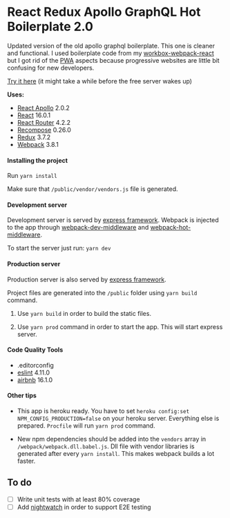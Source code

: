 # React Redux Apollo GraphQL Hot Boilerplate 2.0

Updated version of the old apollo graphql boilerplate. This one is cleaner and functional. I used boilerplate code from my [workbox-webpack-react](https://github.com/developer239/workbox-webpack-react) but I got rid of the [PWA](https://developers.google.com/web/progressive-web-apps/) aspects because progressive websites are little bit confusing for new developers.

[Try it here](https://react-redux-apollo-graphql.herokuapp.com/) (it might take a while before the free server wakes up)

__Uses:__

 * [React Apollo](https://github.com/apollographql/react-apollo) 2.0.2
 * [React](https://github.com/facebook/react) 16.0.1
 * [React Router](https://github.com/ReactTraining/react-router) 4.2.2
 * [Recompose](https://github.com/acdlite/recompose) 0.26.0
 * [Redux](https://github.com/reactjs/redux) 3.7.2
 * [Webpack](https://github.com/webpack/webpack) 3.8.1

#### Installing the project
 
 Run
 ```yarn install```
 
 Make sure that `/public/vendor/vendors.js` file is generated.
 
 #### Development server
 
 Development server is served by [express framework](https://github.com/expressjs/express). Webpack is injected to the app through [webpack-dev-middleware](https://github.com/webpack/webpack-dev-middleware) and [webpack-hot-middleware](https://github.com/glenjamin/webpack-hot-middleware).
 
 To start the server just run: `yarn dev`
 
 #### Production server
  
 Production server is also served by [express framework](https://github.com/expressjs/express).
  
 Project files are generated into the `/public` folder using `yarn build` command.
 
 1) Use `yarn build` in order to build the static files.
 
 2) Use `yarn prod` command in order to start the app. This will start express server.
 
 #### Code Quality Tools
 
 * .editorconfig
 * [eslint](https://github.com/eslint/eslint) 4.11.0
 * [airbnb](https://www.npmjs.com/package/eslint-config-airbnb) 16.1.0

#### Other tips

* This app is heroku ready. You have to set `heroku config:set NPM_CONFIG_PRODUCTION=false` on your heroku server. Everything else is prepared. `Procfile` will run `yarn prod` command.

* New npm dependencies should be added into the `vendors` array in `/webpack/webpack.dll.babel.js`. Dll file with vendor libraries is generated after every `yarn install`. This makes webpack builds a lot faster.

## To do

- [ ] Write unit tests with at least 80% coverage
- [ ] Add [nightwatch](https://github.com/nightwatchjs/nightwatch) in order to support E2E testing
